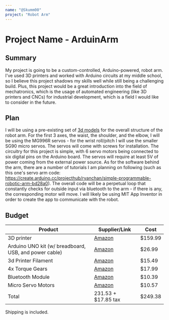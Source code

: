 ```yaml
---
name: "@Skumm00"
project: "Robot Arm"
---
```


#  Project Name - ArduinArm

##  Summary

My project is going to be a custom-controlled, Arduino-powered, robot arm. I've used 3D printers and worked with Arduino circuits at my middle school, so I believe
this project shadows my skills well while still being a challenging build. Plus, this project would be a great introduction into the field of mechatronics, which is
the usage of automated engineering (like 3D printers and CNCs) for industrial development, which is a field I would like to consider in the future. 

##  Plan

I will be using a pre-existing set of [3d models](https://thangs.com/designer/m/3d-model/38899) for the overall structure of the robot arm. For the first 3 axes, 
the waist, the shoulder, and the elbow, I will be using the MG996R servos - for the wrist roll/pitch I will use the smaller SG90 micro servos. The servos will come 
with screws for installation. The circuitry for this project is simple, with 6 servo motors being connected to six digital pins on the Arduino board. The servos will 
require at least 5V of power coming from the external power source. As for the software behind the arm, there are a number of tutorials I am planning on following 
(such as this one's servo arm code: https://create.arduino.cc/projecthub/ryanchan/simple-programmable-robotic-arm-bd28a0). The overall code will be a perpetual loop 
that constantly checks for outside input via bluetooth to the arm - if there is any, the corresponding motor will move. I will likely be using MIT App 
Inventor in order to create the app to communicate with the robot.

##  Budget

| Product  | Supplier/Link  | Cost  |
| --------------- | ------------------------------------- | ------ |
| 3D printer  | [Amazon](https://www.amazon.com/Voxelab-Structure-Certified-Removable-8-66x8-66x9-84in/dp/B09BNG5884/ref=sr_1_8?crid=51ZBDXLXFTJD&keywords=3d%2Bprinter&qid=1671945440&sprefix=3d%2Bprint%2Caps%2C148&sr=8-8&ufe=app_do%3Aamzn1.fos.f5122f16-c3e8-4386-bf32-63e904010ad0&th=1) | $159.99  |
| Arduino UNO kit (w/ breadboard, USB, and power cable) | [Amazon](https://www.amazon.com/ELEGOO-Starter-Tutorial-Compatible-Official/dp/B01DGD2GAO/ref=mp_s_a_1_7?crid=3IAE05UHSNUUD&keywords=arduino+uno+kit&qid=1672039761&sprefix=arduino+uno+kit%2Caps%2C445&sr=8-7)  | $26.99 |
| 3d Printer Filament | [Amazon](https://www.amazon.com/dp/B09LV3TXMG?pd_rd_i=B0936Z3G14&pf_rd_p=72255690-0c34-414f-8ce9-39b891076bd4&pf_rd_r=2F2SZ8B91YF2N7YNMQRX&pd_rd_wg=YNB3c&pd_rd_w=Jse9Z&pd_rd_r=eebf8941-bac8-4de3-ba4d-154fd39cfcfe&th=1&psc=1)  | $15.49 |
| 4x Torque Gears | [Amazon](https://www.amazon.com/MG996R-Torque-Digital-MELIFE-Helicopter/dp/B09BQP2F6M/ref=sr_1_2?crid=32O5XP6EFSTGS&keywords=Metal+Gear+Torque+Digital+Servo+with+Arm+Horn&qid=1671949142&s=toys-and-games&sprefix=metal+gear+torque+digital+servo+with+arm+horn%2Ctoys-and-games%2C139&sr=1-2)  | $17.99 |
| Bluetooth Module | [Amazon](https://www.amazon.com/HiLetgo-Wireless-Bluetooth-Transceiver-Arduino/dp/B071YJG8DR/ref=as_li_ss_tl?ie=UTF8&qid=1533394818&sr=8-3&keywords=HC-05&linkCode=sl1&tag=howto045-20&linkId=86cdebbcfc701f763369f68487f8bbc9)  | $10.39 |
| Micro Servo Motors | [Amazon](https://www.amazon.com/Micro-Servos-Helicopter-Airplane-Controls/dp/B07MLR1498?crid=GE0AQEOIKH0G&keywords=SG90&qid=1668339645&sprefix=9g%2Bservo%2Bmotor%2Caps%2C539&sr=8-8&th=1&linkCode=sl1&tag=howto045-20&linkId=6fdd2d64320cbe9133dc62e4ee9e75d5&language=en_US&ref_=as_li_ss_tl)  | $10.57 |
| Total  | 231.53 + $17.85 tax  | $249.38 |

Shipping is included. 
